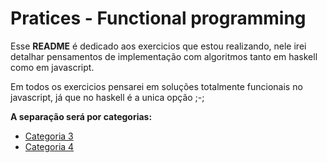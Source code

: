 # Pratices - Functional programming

Esse **README** é dedicado aos exercicios que estou realizando, nele irei detalhar pensamentos de implementação com algoritmos tanto em haskell como em javascript.

Em todos os exercicios pensarei em soluções totalmente funcionais no javascript, já que no haskell é a unica opção ;-;

**A separação será por categorias:**

- [Categoria 3](https://github.com/JohnAnon9771/Concepts-fundamentals/blob/main/functional-programming/pratices/javascript/category-3.md)
- [Categoria 4](https://github.com/JohnAnon9771/Concepts-fundamentals/blob/main/functional-programming/pratices/javascript/category-4.md)
